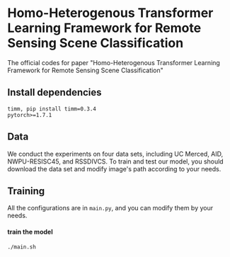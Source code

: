 # Homo-Heterogenous Transformer Learning Framework for Remote Sensing Scene Classification
The official codes for paper "Homo-Heterogenous Transformer Learning Framework for Remote Sensing Scene Classification"

## Install dependencies
    timm, pip install timm=0.3.4
    pytorch>=1.7.1
## Data
We conduct the experiments on four data sets, including UC Merced, AID, NWPU-RESISC45, and RSSDIVCS. To train and test our model, you should 
    download the data set and modify image's path according to your needs.
## Training
All the configurations are in `main.py`, and you can modify them by your needs.

#### train the model
    ./main.sh

